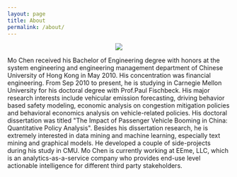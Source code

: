 ```yaml
---
layout: page
title: About
permalink: /about/
---
```

<p align="center">
  <img src="https://img1.doubanio.com/icon/ul1615492-39.jpg"/>
</p>

<p>
Mo Chen received his Bachelor of Engineering degree with honors at the system engineering and engineering management department of Chinese University of Hong Kong in May 2010. His concentration was financial engineering. From Sep 2010 to present, he is studying in Carnegie Mellon University for his doctoral degree with Prof.Paul Fischbeck. His major research interests include vehicular emission forecasting, driving behavior based safety modeling, economic analysis on congestion mitigation policies and behavioral economics analysis on vehicle-related policies. His doctoral dissertation was titled "The Impact of Passenger Vehicle Booming in China: Quantitative Policy Analysis".
Besides his dissertation research, he is extremely interested in data mining and machine learning, especially text mining and graphical models. He developed a couple of side-projects during his study in CMU.
Mo Chen is currently working at EEme, LLC, which is an analytics-as-a-service company who provides end-use level actionable intelligence for different third party stakeholders.
</p>
